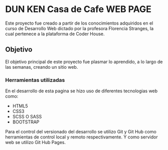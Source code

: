 # DUN KEN Casa de Cafe WEB PAGE
Este proyecto fue creado a partir de los conocimientos adquiridos en el curso de Desarrollo Web dictado por la profesora Florencia Stranges, la cual pertenece a la plataforma de Coder House.

## Objetivo 
El objetivo principal de este proyecto fue plasmar lo aprendido, a lo largo de las semanas, creando un sitio web. 

### Herramientas utilizadas
En el desarrollo de esta pagina se hizo uso de diferentes tecnologias web como: 
 - HTML5
 - CSS3
 - SCSS O SASS
 - BOOTSTRAP

 Para el control del versionado del desarrollo se utilizo Git y Git Hub como herramientas de control local y remoto respectivamente. Y como servidor web se utilizo Git Hub Pages.


